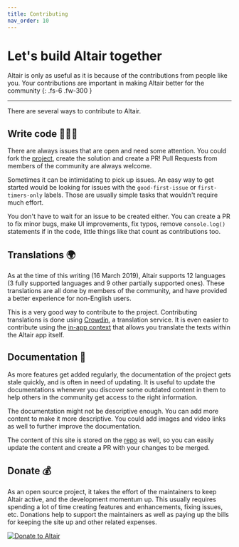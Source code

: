 ```yaml
---
title: Contributing
nav_order: 10
---
```


# Let's build Altair together

Altair is only as useful as it is because of the contributions from people like you. Your contributions are important in making Altair better for the community
{: .fs-6 .fw-300 }

---

There are several ways to contribute to Altair.

## Write code 👨🏾‍💻

There are always issues that are open and need some attention. You could fork the [project](https://github.com/imolorhe/altair), create the solution and create a PR! Pull Requests from members of the community are always welcome.

Sometimes it can be intimidating to pick up issues. An easy way to get started would be looking for issues with the `good-first-issue` or `first-timers-only` labels. Those are usually simple tasks that wouldn't require much effort.

You don't have to wait for an issue to be created either. You can create a PR to fix minor bugs, make UI improvements, fix typos, remove `console.log()` statements if in the code, little things like that count as contributions too.

## Translations 🌍

As at the time of this writing (16 March 2019), Altair supports 12 languages (3 fully supported languages and 9 other partially supported ones). These translations are all done by members of the community, and have provided a better experience for non-English users.

This is a very good way to contribute to the project. Contributing translations is done using [Crowdin](https://crwd.in/altair-gql), a translation service. It is even easier to contribute using the [in-app context](https://altair-gql-translate.surge.sh/) that allows you translate the texts within the Altair app itself.

## Documentation 📖

As more features get added regularly, the documentation of the project gets stale quickly, and is often in need of updating. It is useful to update the documentations whenever you discover some outdated content in them to help others in the community get access to the right information.

The documentation might not be descriptive enough. You can add more content to make it more descriptive. You could add images and video links as well to further improve the documentation.

The content of this site is stored on the [repo](https://github.com/imolorhe/altair/tree/staging/docs/docs) as well, so you can easily update the content and create a PR with your changes to be merged.

## Donate 💰

As an open source project, it takes the effort of the maintainers to keep Altair active, and the development momentum up. This usually requires spending a lot of time creating features and enhancements, fixing issues, etc. Donations help to support the maintainers as well as paying up the bills for keeping the site up and other related expenses.

[![Donate to Altair](https://opencollective.com/altair/donate/button.png?color=blue)](https://opencollective.com/altair/donate)
